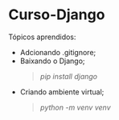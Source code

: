 # Curso-Django

Tópicos aprendidos:

- Adcionando .gitignore;
- Baixando o Django;
    > _pip install django_
- Criando ambiente virtual;
    > _python -m venv venv_ 
